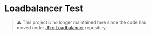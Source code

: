 # Loadbalancer Test

> ⚠️ This project is no longer maintained here since the code
has moved under [JPro Loadbalancer](https://github.com/Sandec/jpro-loadbalancer) repository.
